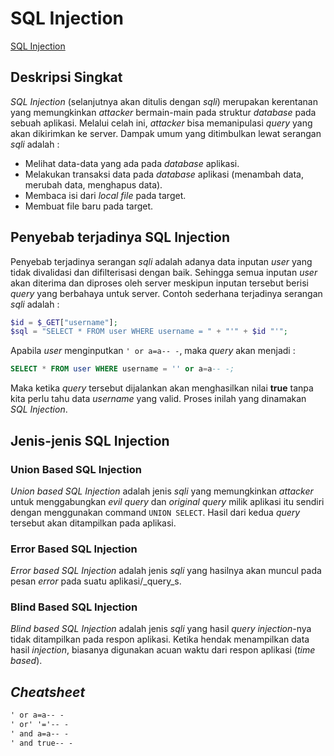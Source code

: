# **SQL Injection**

[SQL Injection](https://www.owasp.org/index.php/SQL_Injection)

## **Deskripsi Singkat**

_SQL Injection_ (selanjutnya akan ditulis dengan _sqli_) merupakan kerentanan yang memungkinkan _attacker_ bermain-main pada struktur _database_ pada sebuah aplikasi. Melalui celah ini, _attacker_ bisa memanipulasi _query_ yang akan dikirimkan ke server. Dampak umum yang ditimbulkan lewat serangan _sqli_ adalah :

   * Melihat data-data yang ada pada _database_ aplikasi.
   * Melakukan transaksi data pada _database_ aplikasi (menambah data, merubah data, menghapus data).
   * Membaca isi dari _local file_ pada target.
   * Membuat file baru pada target.

## **Penyebab terjadinya SQL Injection**

Penyebab terjadinya serangan _sqli_ adalah adanya data inputan _user_ yang tidak divalidasi dan difilterisasi dengan baik. Sehingga semua inputan _user_ akan diterima dan diproses oleh server meskipun inputan tersebut berisi _query_ yang berbahaya untuk server. Contoh sederhana terjadinya serangan _sqli_ adalah :

```php
$id = $_GET["username"];
$sql = "SELECT * FROM user WHERE username = " + "'" + $id "'";
```

Apabila _user_ menginputkan `' or a=a-- -`, maka _query_ akan menjadi :

```sql
SELECT * FROM user WHERE username = '' or a=a-- -;
```

Maka ketika _query_ tersebut dijalankan akan menghasilkan nilai **true** tanpa kita perlu tahu data _username_ yang valid. Proses inilah yang dinamakan _SQL Injection_.

## **Jenis-jenis SQL Injection**

### **Union Based SQL Injection**

_Union based SQL Injection_ adalah jenis _sqli_ yang memungkinkan _attacker_ untuk menggabungkan _evil query_ dan _original query_ milik aplikasi itu sendiri dengan menggunakan command `UNION SELECT`. Hasil dari kedua _query_ tersebut akan ditampilkan pada aplikasi.

### **Error Based SQL Injection**

_Error based SQL Injection_ adalah jenis _sqli_ yang hasilnya akan muncul pada pesan _error_ pada suatu aplikasi/_query_s.

### **Blind Based SQL Injection**

_Blind based SQL Injection_ adalah jenis _sqli_ yang hasil _query injection_-nya tidak ditampilkan pada respon aplikasi. Ketika hendak menampilkan data hasil _injection_, biasanya digunakan acuan waktu dari respon aplikasi (_time based_).

## **_Cheatsheet_**

```txt
' or a=a-- -
' or' '='-- -
' and a=a-- -
' and true-- -
```